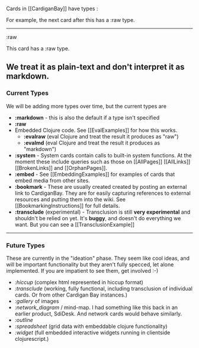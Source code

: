 Cards in [[CardiganBay]] have types :


For example, the next card after this has a :raw type.

----
:raw

This card has a :raw type. 

We treat it as plain-text and **don't** interpret it as markdown.
----

### Current Types

We will be adding more types over time, but the current types are 

* **:markdown** - this is also the default if a type isn't specified
* **:raw**
* Embedded Clojure code. See [[EvalExamples]] for how this works.
  * **:evalraw** (eval Clojure and treat the result it produces as "raw")
  * **:evalmd** (eval Clojure and treat the result it produces as "markdown")
* **:system** - System cards contain calls to built-in system functions. At the moment these include queries such as those on [[AllPages]] [[AllLinks]] [[BrokenLinks]] and  [[OrphanPages]].
* **:embed** - See [[EmbeddingExamples]] for examples of cards that embed media from other sites.
* **:bookmark** - These are usually created created by posting an external link to CardiganBay. They are for easily capturing references to external resources and putting them into the wiki. See [[BookmarkingInstructions]] for full details.
* **:transclude** (experimental) - Transclusion is still **very experimental** and shouldn't be relied on yet. It's **buggy**, and doesn't do everything we want. But you can see a [[TransclusionExample]]

----

### Future Types

These are currently in the "ideation" phase. They seem like cool ideas, and will be important functionality but they aren't fully specced, let alone implemented. If you are impatient to see them, get involved :-)

* *:hiccup* (complex html represented in hiccup format)
* *:transclude* (working, fully functional, including transclusion of individual cards. Or from other Cardigan Bay instances.)
* *:gallery* of images
* *:network_diagram* / mind-map. I had something like this back in an earlier product, SdiDesk. And network cards would behave similarly.
* *:outline*
* *:spreadsheet* (grid data with embeddable clojure functionality)
* *:widget* (full embedded interactive widgets running in clientside clojurescript.)

